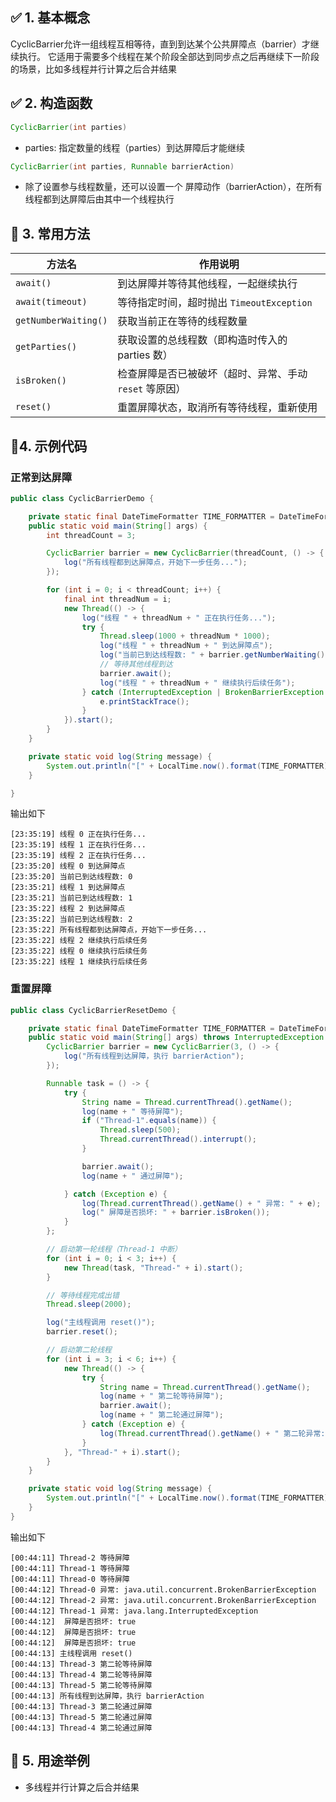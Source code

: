 ## ✅ 1. 基本概念

CyclicBarrier允许一组线程互相等待，直到到达某个公共屏障点（barrier）才继续执行。
它适用于需要多个线程在某个阶段全部达到同步点之后再继续下一阶段的场景，比如多线程并行计算之后合并结果

## ✅ 2. 构造函数

```java
CyclicBarrier(int parties)
```
- parties: 指定数量的线程（parties）到达屏障后才能继续

```java
CyclicBarrier(int parties, Runnable barrierAction)
```
- 除了设置参与线程数量，还可以设置一个 屏障动作（barrierAction），在所有线程都到达屏障后由其中一个线程执行

## 🔧 3. 常用方法

| 方法名               | 作用说明                                               |
|----------------------|--------------------------------------------------------|
| `await()`            | 到达屏障并等待其他线程，一起继续执行                   |
| `await(timeout)`     | 等待指定时间，超时抛出 `TimeoutException`              |
| `getNumberWaiting()` | 获取当前正在等待的线程数量                             |
| `getParties()`       | 获取设置的总线程数（即构造时传入的 parties 数）        |
| `isBroken()`         | 检查屏障是否已被破坏（超时、异常、手动 `reset` 等原因）|
| `reset()`            | 重置屏障状态，取消所有等待线程，重新使用               |

## 🧪4. 示例代码
### 正常到达屏障 
```java
public class CyclicBarrierDemo {

    private static final DateTimeFormatter TIME_FORMATTER = DateTimeFormatter.ofPattern("HH:mm:ss");
    public static void main(String[] args) {
        int threadCount = 3;

        CyclicBarrier barrier = new CyclicBarrier(threadCount, () -> {
            log("所有线程都到达屏障点，开始下一步任务...");
        });

        for (int i = 0; i < threadCount; i++) {
            final int threadNum = i;
            new Thread(() -> {
                log("线程 " + threadNum + " 正在执行任务...");
                try {
                    Thread.sleep(1000 + threadNum * 1000);
                    log("线程 " + threadNum + " 到达屏障点");
                    log("当前已到达线程数: " + barrier.getNumberWaiting());
                    // 等待其他线程到达
                    barrier.await();
                    log("线程 " + threadNum + " 继续执行后续任务");
                } catch (InterruptedException | BrokenBarrierException e) {
                    e.printStackTrace();
                }
            }).start();
        }
    }

    private static void log(String message) {
        System.out.println("[" + LocalTime.now().format(TIME_FORMATTER) + "] " + message);
    }

}
```
输出如下
```log
[23:35:19] 线程 0 正在执行任务...
[23:35:19] 线程 1 正在执行任务...
[23:35:19] 线程 2 正在执行任务...
[23:35:20] 线程 0 到达屏障点
[23:35:20] 当前已到达线程数: 0
[23:35:21] 线程 1 到达屏障点
[23:35:21] 当前已到达线程数: 1
[23:35:22] 线程 2 到达屏障点
[23:35:22] 当前已到达线程数: 2
[23:35:22] 所有线程都到达屏障点，开始下一步任务...
[23:35:22] 线程 2 继续执行后续任务
[23:35:22] 线程 0 继续执行后续任务
[23:35:22] 线程 1 继续执行后续任务
```
### 重置屏障
```java
public class CyclicBarrierResetDemo {

    private static final DateTimeFormatter TIME_FORMATTER = DateTimeFormatter.ofPattern("HH:mm:ss");
    public static void main(String[] args) throws InterruptedException {
        CyclicBarrier barrier = new CyclicBarrier(3, () -> {
            log("所有线程到达屏障，执行 barrierAction");
        });

        Runnable task = () -> {
            try {
                String name = Thread.currentThread().getName();
                log(name + " 等待屏障");
                if ("Thread-1".equals(name)) {
                    Thread.sleep(500);
                    Thread.currentThread().interrupt();
                }

                barrier.await();
                log(name + " 通过屏障");

            } catch (Exception e) {
                log(Thread.currentThread().getName() + " 异常: " + e);
                log(" 屏障是否损坏: " + barrier.isBroken());
            }
        };

        // 启动第一轮线程（Thread-1 中断）
        for (int i = 0; i < 3; i++) {
            new Thread(task, "Thread-" + i).start();
        }

        // 等待线程完成出错
        Thread.sleep(2000);

        log("主线程调用 reset()");
        barrier.reset();

        // 启动第二轮线程
        for (int i = 3; i < 6; i++) {
            new Thread(() -> {
                try {
                    String name = Thread.currentThread().getName();
                    log(name + " 第二轮等待屏障");
                    barrier.await();
                    log(name + " 第二轮通过屏障");
                } catch (Exception e) {
                    log(Thread.currentThread().getName() + " 第二轮异常: " + e);
                }
            }, "Thread-" + i).start();
        }
    }

    private static void log(String message) {
        System.out.println("[" + LocalTime.now().format(TIME_FORMATTER) + "] " + message);
    }
}
```
输出如下
```log
[00:44:11] Thread-2 等待屏障
[00:44:11] Thread-1 等待屏障
[00:44:11] Thread-0 等待屏障
[00:44:12] Thread-0 异常: java.util.concurrent.BrokenBarrierException
[00:44:12] Thread-2 异常: java.util.concurrent.BrokenBarrierException
[00:44:12] Thread-1 异常: java.lang.InterruptedException
[00:44:12]  屏障是否损坏: true
[00:44:12]  屏障是否损坏: true
[00:44:12]  屏障是否损坏: true
[00:44:13] 主线程调用 reset()
[00:44:13] Thread-3 第二轮等待屏障
[00:44:13] Thread-4 第二轮等待屏障
[00:44:13] Thread-5 第二轮等待屏障
[00:44:13] 所有线程到达屏障，执行 barrierAction
[00:44:13] Thread-3 第二轮通过屏障
[00:44:13] Thread-5 第二轮通过屏障
[00:44:13] Thread-4 第二轮通过屏障
```
## 📘 5. 用途举例
- 多线程并行计算之后合并结果
